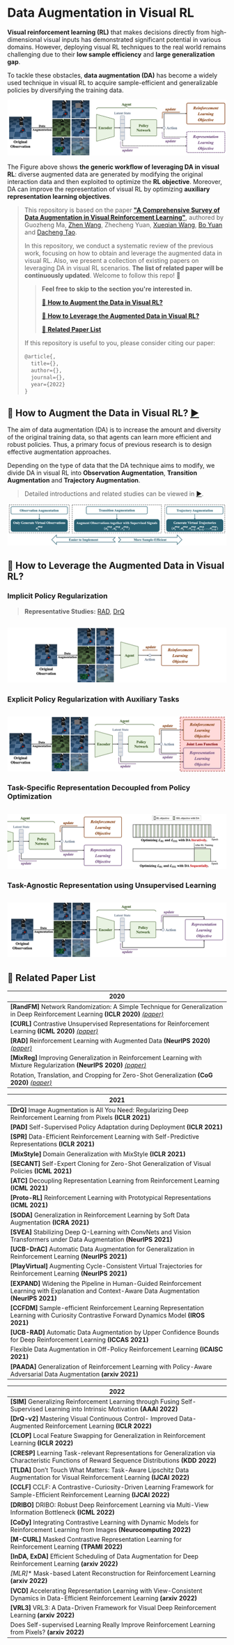 # Data Augmentation in Visual RL

**Visual reinforcement learning (RL)** that makes decisions directly from high-dimensional visual inputs has demonstrated significant potential in various domains. However, deploying visual RL techniques to the real world remains challenging due to their **low sample efficiency** and **large generalization gap**. 

To tackle these obstacles, **data augmentation (DA)** has become a widely used technique in visual RL to acquire sample-efficient and generalizable policies by diversifying the training data.

![DA in visual RL](https://github.com/Guozheng-Ma/DA-in-visualRL/blob/c6057fb0b4c6461e2c122c60403aab21479b689e/Image/DA%20in%20visual%20RL.png)

The Figure above shows **the generic workflow of leveraging DA in visual RL**: diverse augmented data are generated by modifying the original interaction data and then exploited to optimize the **RL objective**. Moreover, DA can improve the representation of visual RL by optimizing **auxiliary representation learning objectives**.

> This repository is based on the paper [**"A Comprehensive Survey of Data Augmentation in Visual Reinforcement Learning"**](), authored by Guozheng Ma, [Zhen Wang](https://zhenwang.site/), Zhecheng Yuan, [Xueqian Wang](https://scholar.google.com/citations?user=h9dN_ykAAAAJ&hl=zh-CN), [Bo Yuan](https://scholar.google.com/citations?hl=zh-CN&user=FMiooBoAAAAJ) and [Dacheng Tao](https://scholar.google.com/citations?user=RwlJNLcAAAAJ&hl=zh-CN).
> 
> In this repository, we conduct a systematic review of the previous work, focusing on how to obtain and leverage the augmented data in visual RL.
> Also, we present a collection of existing papers on leveraging DA in visual RL scenarios.
> **The list of related paper will be continuously updated**.
> Welcome to follow this repo! :bookmark:
> 
>>**Feel free to skip to the section you're interested in.**
>>
>>[:round_pushpin: **How to Augment the Data in Visual RL?**](#1)
>>
>>[:triangular_flag_on_post: **How to Leverage the Augmented Data in Visual RL?**](#2)
>>
>>[:page_facing_up: **Related Paper List**](#3)
>
>If this repository is useful to you, please consider citing our paper:
>```
>@article{,
>   title={},
>   author={},
>   journal={},
>   year={2022}
>}
>```


<div id="1" >

## :round_pushpin: How to Augment the Data in Visual RL? [:arrow_forward:](https://github.com/Guozheng-Ma/DA-in-visualRL/blob/780577cfbdbf3aba1e304ca81774cd5af6de857c/How%20to%20Augment.md)
  

The aim of data augmentation (DA) is to increase the amount and diversity of the original training data, so that agents can learn more efficient and robust policies. Thus, a primary focus of previous research is to design effective augmentation approaches.

Depending on the type of data that the DA technique aims to modify, we divide DA in visual RL into **Observation Augmentation**, **Transition Augmentation** and **Trajectory Augmentation**.
  
> Detailed introductions and related studies can be viewed in [:arrow_forward:](https://github.com/Guozheng-Ma/DA-in-visualRL/blob/780577cfbdbf3aba1e304ca81774cd5af6de857c/How%20to%20Augment.md).

![How to Augment the Data in Visual RL?](https://github.com/Guozheng-Ma/DA-in-visualRL/blob/0da3b5a872e6c93d82afbccd56cd52a0a2db8df3/Image/How%20To%20Aug%20the%20data.png)

<div id="2" >

## :triangular_flag_on_post: How to Leverage the Augmented Data in Visual RL?

 
### Implicit Policy Regularization

> **Representative Studies:** [RAD](), [DrQ]()

![Implicit Policy Regularization](https://github.com/Guozheng-Ma/DA-in-visualRL/blob/f516f033684dc7a9b353f3779a15271c232581e7/Image/Implicit%20Policy%20Regularization.png)
-----

### Explicit Policy Regularization with Auxiliary Tasks
![Explicit Policy Regularization with Auxiliary Tasks](https://github.com/Guozheng-Ma/DA-in-visualRL/blob/f516f033684dc7a9b353f3779a15271c232581e7/Image/Explicit%20Policy%20Regularization%20with%20Auxiliary%20Tasks.png)
----
  
### Task-Specific Representation Decoupled from Policy Optimization
![Task-Specific Representation Decoupled from Policy Optimization](https://github.com/Guozheng-Ma/DA-in-visualRL/blob/f516f033684dc7a9b353f3779a15271c232581e7/Image/Task-Specific%20Representation%20Decoupled%20from%20Policy%20Optimization.png)
----
  
### Task-Agnostic Representation using Unsupervised Learning
![Task-Agnostic Representation using Unsupervised Learning](https://github.com/Guozheng-Ma/DA-in-visualRL/blob/f516f033684dc7a9b353f3779a15271c232581e7/Image/Task-Agnostic%20Representation%20using%20Unsupervised%20Learning.png)
----
  
<div id="3" >

## :page_facing_up: Related Paper List 
| 2020 |
|--------|
|**[RandFM]** Network Randomization: A Simple Technique for Generalization in Deep Reinforcement Learning **(ICLR 2020)** [*(paper)*](http://proceedings.mlr.press/v119/laskin20a.html)|
|**[CURL]** Contrastive Unsupervised Representations for Reinforcement Learning **(ICML 2020)** [*(paper)*](https://ieeexplore.ieee.org/abstract/document/9231907)|
|**[RAD]** Reinforcement Learning with Augmented Data **(NeurIPS 2020)** [*(paper)*](https://ieeexplore.ieee.org/abstract/document/9231907)|
|**[MixReg]** Improving Generalization in Reinforcement Learning with Mixture Regularization **(NeurIPS 2020)** [*(paper)*](https://ieeexplore.ieee.org/abstract/document/9231907)|
|Rotation, Translation, and Cropping for Zero-Shot Generalization **(CoG 2020)** [*(paper)*](https://ieeexplore.ieee.org/abstract/document/9231907) |
  
| 2021 |
|--------|
|**[DrQ]** Image Augmentation is All You Need: Regularizing Deep Reinforcement Learning from Pixels **(ICLR 2021)**|
|**[PAD]** Self-Supervised Policy Adaptation during Deployment **(ICLR 2021)**|
|**[SPR]** Data-Efficient Reinforcement Learning with Self-Predictive Representations **(ICLR 2021)**|
|**[MixStyle]** Domain Generalization with MixStyle **(ICLR 2021)**|
|**[SECANT]** Self-Expert Cloning for Zero-Shot Generalization of Visual Policies **(ICML 2021)** |
|**[ATC]** Decoupling Representation Learning from Reinforcement Learning **(ICML 2021)**|
|**[Proto-RL]** Reinforcement Learning with Prototypical Representations **(ICML 2021)**|
|**[SODA]** Generalization in Reinforcement Learning by Soft Data Augmentation **(ICRA 2021)**|
|**[SVEA]** Stabilizing Deep Q-Learning with ConvNets and Vision Transformers under Data Augmentation **(NeurIPS 2021)**|
|**[UCB-DrAC]** Automatic Data Augmentation for Generalization in Reinforcement Learning **(NeurIPS 2021)**|
|**[PlayVirtual]** Augmenting Cycle-Consistent Virtual Trajectories for Reinforcement Learning **(NeurIPS 2021)**|
|**[EXPAND]** Widening the Pipeline in Human-Guided Reinforcement Learning with Explanation and Context-Aware Data Augmentation **(NeurIPS 2021)**|
|**[CCFDM]** Sample-efficient Reinforcement Learning Representation Learning with Curiosity Contrastive Forward Dynamics Model **(IROS 2021)**|
|**[UCB-RAD]** Automatic Data Augmentation by Upper Confidence Bounds for Deep Reinforcement Learning **(ICCAS 2021)**|
|Flexible Data Augmentation in Off-Policy Reinforcement Learning **(ICAISC 2021)**|
|**[PAADA]** Generalization of Reinforcement Learning with Policy-Aware Adversarial Data Augmentation **(arxiv 2021)** |
  
| 2022 |
|--------|
|**[SIM]** Generalizing Reinforcement Learning through Fusing Self-Supervised Learning into Intrinsic Motivation **(AAAI 2022)**|
|**[DrQ-v2]** Mastering Visual Continuous Control- Improved Data-Augmented Reinforcement Learning **(ICLR 2022)**|
|**[CLOP]** Local Feature Swapping for Generalization in Reinforcement Learning **(ICLR 2022)**|
|**[CRESP]** Learning Task-relevant Representations for Generalization via Characteristic Functions of Reward Sequence Distributions **(KDD 2022)**|
|**[TLDA]** Don’t Touch What Matters: Task-Aware Lipschitz Data Augmentation for Visual Reinforcement Learning **(IJCAI 2022)**|
|**[CCLF]** CCLF: A Contrastive-Curiosity-Driven Learning Framework for Sample-Efﬁcient Reinforcement Learning **(IJCAI 2022)**|
|**[DRIBO]** DRIBO: Robust Deep Reinforcement Learning via Multi-View Information Bottleneck **(ICML 2022)**|
|**[CoDy]** Integrating Contrastive Learning with Dynamic Models for Reinforcement Learning from Images **(Neurocomputing 2022)**|
|**[M-CURL]** Masked Contrastive Representation Learning for Reinforcement Learning **(TPAMI 2022)**|
|**[InDA, ExDA]** Efficient Scheduling of Data Augmentation for Deep Reinforcement Learning **(arxiv 2022)** |
|*[MLR]** Mask-based Latent Reconstruction for Reinforcement Learning **(arxiv 2022)** |
|**[VCD]** Accelerating Representation Learning with View-Consistent Dynamics in Data-Efficient Reinforcement Learning **(arxiv 2022)** |
|**[VRL3]** VRL3: A Data-Driven Framework for Visual Deep Reinforcement Learning **(arxiv 2022)** |
|Does Self-supervised Learning Really Improve Reinforcement Learning from Pixels? **(arxiv 2022)** |



